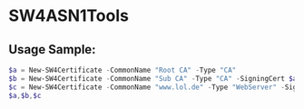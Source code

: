 # SW4ASN1Tools

## Usage Sample:
```powershell
$a = New-SW4Certificate -CommonName "Root CA" -Type "CA"
$b = New-SW4Certificate -CommonName "Sub CA" -Type "CA" -SigningCert $a -PathLength 1
$c = New-SW4Certificate -CommonName "www.lol.de" -Type "WebServer" -SigningCert $b
$a,$b,$c
```